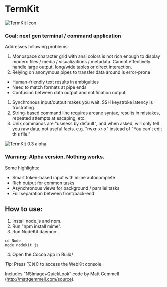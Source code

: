 # TermKit

![TermKit Icon](https://github.com/unconed/TermKit/raw/master/Illustrator/TermKit%20Icon%20128.png)

### Goal: next gen terminal / command application

Addresses following problems:

1. Monospace character grid with ansi colors is not rich enough to display modern files / media / visualizations / metadata. Cannot effectively handle large output, long/wide tables or direct interaction.
1. Relying on anonymous pipes to transfer data around is error-prone
 * Human-friendly text results in ambiguities
 * Need to match formats at pipe ends
 * Confusion between data output and notification output
1. Synchronous input/output makes you wait. SSH keystroke latency is frustrating.
1. String-based command line requires arcane syntax, results in mistakes, repeated attempts at escaping, etc.
1. Unix commands are "useless by default", and when asked, will only tell you raw data, not useful facts. e.g. "rwxr-xr-x" instead of "You can't edit this file."

![TermKit 0.3 alpha](https://github.com/unconed/TermKit/raw/master/Mockups/Shot-0.3.png)

### Warning: Alpha version. Nothing works.

Some highlights:

* Smart token-based input with inline autocomplete
* Rich output for common tasks
* Asynchronous views for background / parallel tasks
* Full separation between front/back-end

## How to use:

1. Install node.js and npm.
1. Run "npm install mime".
1. Run NodeKit daemon:

```
cd Node
node nodekit.js
```

4. Open the Cocoa app in Build/

*Tip:* Press ⌥⌘C to access the WebKit console.

Includes “NSImage+QuickLook” code by Matt Gemmell (http://mattgemmell.com/source).
